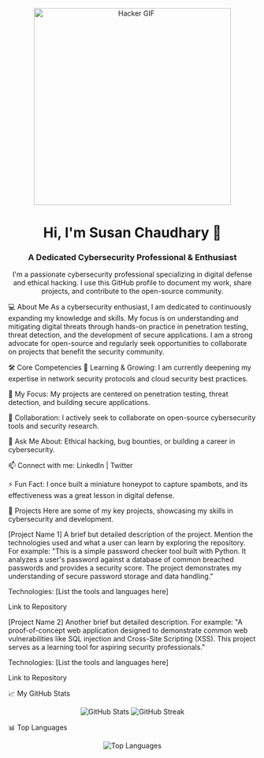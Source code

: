 <div align="center">
<img src="https://www.google.com/search?q=https://media.giphy.com/media/L8rUf8LqQ27Q2p6Nqg/giphy.gif" alt="Hacker GIF" width="400" />
</div>

<h1 align="center">Hi, I'm Susan Chaudhary 👋</h1>
<h3 align="center">A Dedicated Cybersecurity Professional & Enthusiast</h3>

<p align="center">
I'm a passionate cybersecurity professional specializing in digital defense and ethical hacking. I use this GitHub profile to document my work, share projects, and contribute to the open-source community.
</p>

💻 About Me
As a cybersecurity enthusiast, I am dedicated to continuously expanding my knowledge and skills. My focus is on understanding and mitigating digital threats through hands-on practice in penetration testing, threat detection, and the development of secure applications. I am a strong advocate for open-source and regularly seek opportunities to collaborate on projects that benefit the security community.

🛠️ Core Competencies
🌱 Learning & Growing: I am currently deepening my expertise in network security protocols and cloud security best practices.

🔭 My Focus: My projects are centered on penetration testing, threat detection, and building secure applications.

🤝 Collaboration: I actively seek to collaborate on open-source cybersecurity tools and security research.

💬 Ask Me About: Ethical hacking, bug bounties, or building a career in cybersecurity.

📫 Connect with me: LinkedIn | Twitter

⚡ Fun Fact: I once built a miniature honeypot to capture spambots, and its effectiveness was a great lesson in digital defense.

🚀 Projects
Here are some of my key projects, showcasing my skills in cybersecurity and development.

[Project Name 1]
A brief but detailed description of the project. Mention the technologies used and what a user can learn by exploring the repository. For example: "This is a simple password checker tool built with Python. It analyzes a user's password against a database of common breached passwords and provides a security score. The project demonstrates my understanding of secure password storage and data handling."

Technologies: [List the tools and languages here]

Link to Repository

[Project Name 2]
Another brief but detailed description. For example: "A proof-of-concept web application designed to demonstrate common web vulnerabilities like SQL injection and Cross-Site Scripting (XSS). This project serves as a learning tool for aspiring security professionals."

Technologies: [List the tools and languages here]

Link to Repository

📈 My GitHub Stats
<div align="center">
<img src="https://github-readme-stats.vercel.app/api?username=Mystifiedsus&show_icons=true&theme=onedark" alt="GitHub Stats" />
<img src="https://www.google.com/search?q=https://github-readme-streak-stats.herokuapp.com/%3Fuser%3DMystifiedsus&theme=onedark" alt="GitHub Streak" />
</div>

📊 Top Languages
<div align="center">
<img src="https://www.google.com/search?q=https://github-readme-stats.vercel.app/api/top-langs/%3Fusername%3DMystifiedsus&layout=compact&theme=onedark" alt="Top Languages" />
</div>
